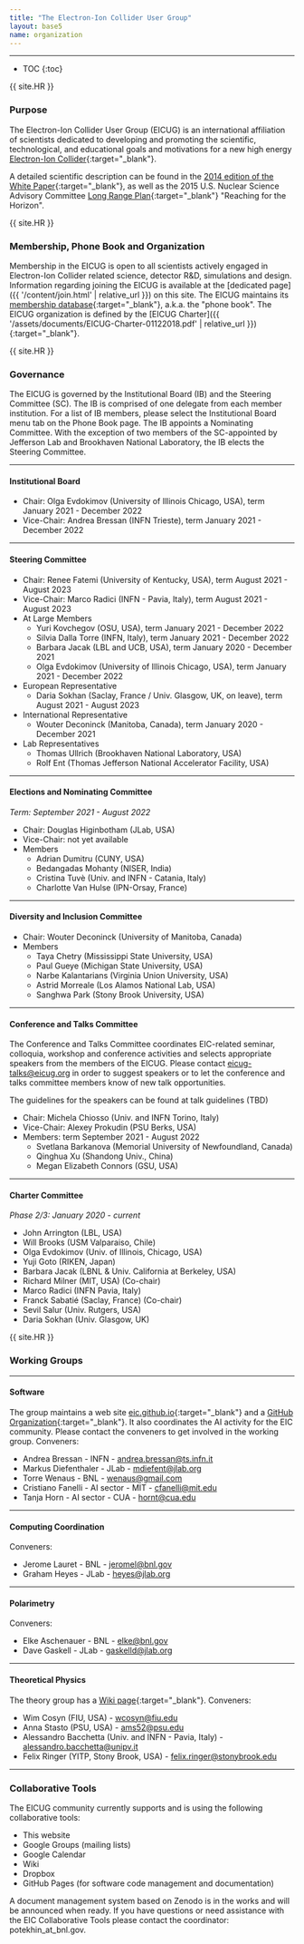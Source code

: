 ```yaml
---
title: "The Electron-Ion Collider User Group"
layout: base5
name: organization
---
```


<!-- h2>The Electron-Ion Collider User Group</h2 -->

---

* TOC
{:toc}

{{ site.HR }}

### Purpose

The Electron-Ion Collider User Group (EICUG) is an international affiliation of scientists dedicated to developing and promoting the scientific, technological, and educational goals and motivations for a new high energy
[Electron-Ion Collider](https://www.bnl.gov/eic/){:target="_blank"}.

A detailed scientific description can be found in the
[2014 edition of the White Paper](https://arxiv.org/abs/1212.1701){:target="_blank"},
as well as the 2015 U.S. Nuclear Science Advisory Committee
[Long Range Plan](https://www.osti.gov/servlets/purl/1296778){:target="_blank"} "Reaching for the Horizon".

{{ site.HR }}

### Membership, Phone Book and Organization

Membership in the EICUG is open to all scientists actively engaged in Electron-Ion Collider related science, detector R&D, simulations and design. Information regarding joining the EICUG is available at the [dedicated page]({{ '/content/join.html' | relative_url }}) on this site. The EICUG maintains its
[membership database](https://phonebook.sdcc.bnl.gov/eic/client){:target="_blank"},
a.k.a. the "phone book".
The EICUG organization is defined by the [EICUG Charter]({{ '/assets/documents/EICUG-Charter-01122018.pdf' | relative_url }}){:target="_blank"}.

{{ site.HR }}

### Governance

The EICUG is governed by the Institutional Board (IB) and the Steering Committee (SC). The IB is comprised of one delegate from each member institution. For a list of IB members, please select the Institutional Board menu tab on the Phone Book page. The IB appoints a Nominating Committee. With the exception of two members of the SC-appointed by Jefferson Lab and Brookhaven National Laboratory, the IB elects the Steering Committee.

---

#### Institutional Board

* Chair: Olga Evdokimov (University of Illinois Chicago, USA), term January 2021 - December 2022
* Vice-Chair: Andrea Bressan (INFN Trieste), term January 2021 - December 2022

---

#### Steering Committee

* Chair: Renee Fatemi (University of Kentucky, USA), term August 2021 - August 2023
* Vice-Chair: Marco Radici (INFN - Pavia, Italy), term August 2021 - August 2023
* At Large Members
  * Yuri Kovchegov (OSU, USA), term January 2021 - December 2022
  * Silvia Dalla Torre (INFN, Italy), term January 2021 - December 2022
  * Barbara Jacak (LBL and UCB, USA), term January 2020 - December 2021
  * Olga Evdokimov (University of Illinois Chicago, USA), term January 2021 - December 2022
* European Representative
  * Daria Sokhan (Saclay, France / Univ. Glasgow, UK, on leave), term August 2021 - August 2023
* International Representative
  * Wouter Deconinck (Manitoba, Canada), term January 2020 - December 2021
* Lab Representatives
  * Thomas Ullrich (Brookhaven National Laboratory, USA)
  * Rolf Ent (Thomas Jefferson National Accelerator Facility, USA)​

---

#### Elections and Nominating Committee

*Term: September 2021 - August 2022​*

* Chair: Douglas Higinbotham (JLab, USA)
* Vice-Chair: not yet available
* Members
  * Adrian Dumitru (CUNY, USA)
  * Bedangadas Mohanty (NISER, India)
  * Cristina Tuvè (Univ. and INFN - Catania, Italy)
  * Charlotte Van Hulse (IPN-Orsay, France)

---

#### Diversity and Inclusion Committee
* Chair: Wouter Deconinck (University of Manitoba, Canada)
* Members
  * Taya Chetry (Mississippi State University, USA)
  * Paul Gueye (Michigan State University, USA)
  * Narbe Kalantarians (Virginia Union University, USA)
  * Astrid Morreale (Los Alamos National Lab, USA)
  * Sanghwa Park (Stony Brook University, USA)

---

#### Conference and Talks Committee
The Conference and Talks Committee coordinates EIC-related seminar, colloquia, workshop and conference activities and selects appropriate speakers from the members of the EICUG. Please contact <eicug-talks@eicug.org> in order to suggest speakers or to let the conference and talks committee members know of new talk opportunities.

The guidelines for the speakers can be found at talk guidelines (TBD)

* Chair: Michela Chiosso (Univ. and INFN Torino, Italy)
* Vice-Chair: Alexey Prokudin (PSU Berks, USA)
* Members: term September 2021 - August 2022
  * Svetlana Barkanova (Memorial University of Newfoundland, Canada)
  * Qinghua Xu (Shandong Univ., China)
  * Megan Elizabeth Connors (GSU, USA)

---

#### Charter Committee
*Phase 2/3: ​January 2020 - current*

* John Arrington (LBL, USA)
* Will Brooks (USM Valparaiso, Chile)
* Olga Evdokimov (Univ. of Illinois, Chicago, USA)
* Yuji Goto (RIKEN, Japan)
* Barbara Jacak (LBNL & Univ. California at Berkeley, USA)
* Richard Milner (MIT, USA) (Co-chair)
* Marco Radici (INFN Pavia, Italy)
* Franck Sabatié (Saclay, France) (Co-chair)
* Sevil Salur (Univ. Rutgers, USA)
* Daria Sokhan (Univ. Glasgow, UK)

{{ site.HR }}

### Working Groups

---

#### Software

The group maintains a web site [eic.github.io](https://eic.github.io){:target="_blank"} and a [GitHub Organization](https://github.com/eic){:target="_blank"}.
It also coordinates the AI activity for the EIC community. Please contact the conveners to get involved in the working group. Conveners:
* Andrea Bressan - INFN - <andrea.bressan@ts.infn.it>
* Markus Diefenthaler - JLab - <mdiefent@jlab.org>
* Torre Wenaus - BNL - <wenaus@gmail.com>
* Cristiano Fanelli - AI sector - MIT - <cfanelli@mit.edu>
* Tanja Horn - AI sector - CUA - <hornt@cua.edu>

---

#### Computing Coordination

Conveners:
* Jerome Lauret - BNL - <jeromel@bnl.gov>
* Graham Heyes - JLab - <heyes@jlab.org>

---

#### Polarimetry

Conveners:
* Elke Aschenauer - BNL - <elke@bnl.gov>
* Dave Gaskell  - JLab - <gaskelld@jlab.org>

---

#### Theoretical Physics

The theory group has a
[Wiki page](https://wiki.bnl.gov/eicug/index.php/Theory){:target="_blank"}.
Conveners:
* Wim Cosyn (FIU, USA) - <wcosyn@fiu.edu>
* Anna Stasto (PSU, USA) - <ams52@psu.edu>
* Alessandro Bacchetta (Univ. and INFN - Pavia, Italy) - <alessandro.bacchetta@unipv.it>
* Felix Ringer (YITP, Stony Brook, USA) - <felix.ringer@stonybrook.edu>

---

### Collaborative Tools

The EICUG community currently supports and is using the following collaborative tools:
* This website
* Google Groups (mailing lists)
* Google Calendar
* Wiki
* Dropbox
* GitHub Pages (for software code management and documentation)

A document management system based on Zenodo is in the works and will be announced when ready.
If you have questions or need assistance with the EIC Collaborative Tools please contact
the coordinator: potekhin_at_bnl.gov.